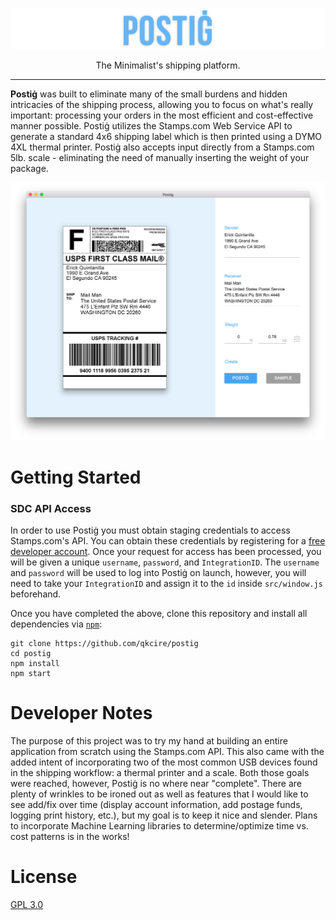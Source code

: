 ![postig logo](./docs/images/title.png?raw=true)

<p align="center">
The Minimalist's shipping platform.
</p>

***

**Postiġ** was built to eliminate many of the small burdens and hidden intricacies of the shipping process, allowing you to focus on what's really important: processing your orders in the most efficient and cost-effective manner possible. Postiġ utilizes the Stamps.com Web Service API to generate a standard 4x6 shipping label which is then printed using a DYMO 4XL thermal printer. Postiġ also accepts input directly from a Stamps.com 5lb. scale - eliminating the need of manually inserting the weight of your package.


![main screen](./docs/images/main.png?raw=true)

# Getting Started
### SDC API Access
In order to use Postiġ you must obtain staging credentials to access Stamps.com's API. You can obtain these credentials by registering for a [free developer account](http://developer.stamps.com/developer/). Once your request for access has been processed, you will be given a unique `username`, `password`, and `IntegrationID`. The `username` and `password` will be used to log into Postiġ on launch, however, you will need to take your `IntegrationID` and assign it to the `id` inside `src/window.js` beforehand.

Once you have completed the above, clone this repository and install all dependencies via [`npm`](https://docs.npmjs.com/):
```
git clone https://github.com/qkcire/postig
cd postig
npm install
npm start
```

# Developer Notes
The purpose of this project was to try my hand at building an entire application from scratch using the Stamps.com API. This also came with the added intent of incorporating two of the most common USB devices found in the shipping workflow: a thermal printer and a scale. Both those goals were reached, however, Postiġ is no where near "complete". There are plenty of wrinkles to be ironed out as well as features that I would like to see add/fix over time (display account information, add postage funds, logging print history, etc.), but my goal is to keep it nice and slender. Plans to incorporate Machine Learning libraries to determine/optimize time vs. cost patterns is in the works!

# License
[GPL 3.0](https://github.com/qkcire/postig/blob/master/LICENSE)
